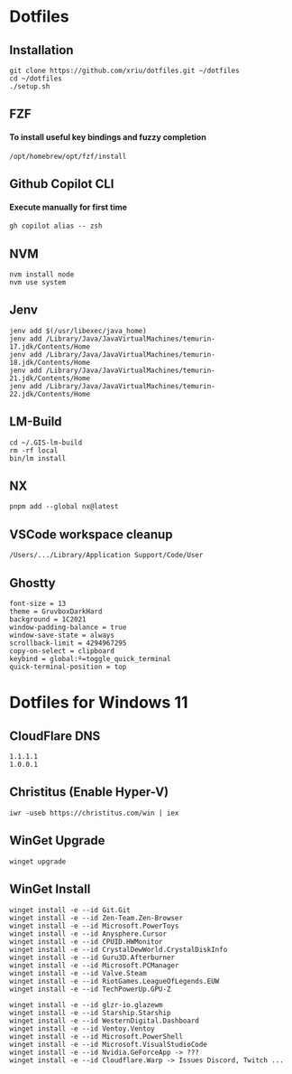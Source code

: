 # Dotfiles

## Installation

```
git clone https://github.com/xriu/dotfiles.git ~/dotfiles
cd ~/dotfiles
./setup.sh
```

## FZF

#### To install useful key bindings and fuzzy completion

```
/opt/homebrew/opt/fzf/install
```

## Github Copilot CLI

#### Execute manually for first time

```
gh copilot alias -- zsh
```

## NVM

```
nvm install node
nvm use system
```

## Jenv

```
jenv add $(/usr/libexec/java_home)
jenv add /Library/Java/JavaVirtualMachines/temurin-17.jdk/Contents/Home
jenv add /Library/Java/JavaVirtualMachines/temurin-18.jdk/Contents/Home
jenv add /Library/Java/JavaVirtualMachines/temurin-21.jdk/Contents/Home
jenv add /Library/Java/JavaVirtualMachines/temurin-22.jdk/Contents/Home
```

## LM-Build

```
cd ~/.GIS-lm-build
rm -rf local
bin/lm install
```

## NX

```
pnpm add --global nx@latest
```

## VSCode workspace cleanup

```
/Users/.../Library/Application Support/Code/User
```

## Ghostty

```
font-size = 13
theme = GruvboxDarkHard
background = 1C2021
window-padding-balance = true
window-save-state = always
scrollback-limit = 4294967295
copy-on-select = clipboard
keybind = global:º=toggle_quick_terminal
quick-terminal-position = top
```

# Dotfiles for Windows 11

## CloudFlare DNS

```
1.1.1.1
1.0.0.1
```

## Christitus (Enable Hyper-V)

```
iwr -useb https://christitus.com/win | iex
```

## WinGet Upgrade

```
winget upgrade
```

## WinGet Install

```
winget install -e --id Git.Git
winget install -e --id Zen-Team.Zen-Browser
winget install -e --id Microsoft.PowerToys
winget install -e --id Anysphere.Cursor
winget install -e --id CPUID.HWMonitor
winget install -e --id CrystalDewWorld.CrystalDiskInfo
winget install -e --id Guru3D.Afterburner
winget install -e --id Microsoft.PCManager
winget install -e --id Valve.Steam
winget install -e --id RiotGames.LeagueOfLegends.EUW
winget install -e --id TechPowerUp.GPU-Z
```

```
winget install -e --id glzr-io.glazewm
winget install -e --id Starship.Starship
winget install -e --id WesternDigital.Dashboard
winget install -e --id Ventoy.Ventoy
winget install -e --id Microsoft.PowerShell
winget install -e --id Microsoft.VisualStudioCode
winget install -e --id Nvidia.GeForceApp -> ???
winget install -e --id Cloudflare.Warp -> Issues Discord, Twitch ...
```
